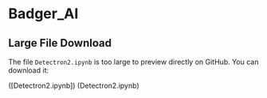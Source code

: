 # Badger_AI

## Large File Download

The file `Detectron2.ipynb` is too large to preview directly on GitHub. You can download it:

([Detectron2.ipynb]) (Detectron2.ipynb)
